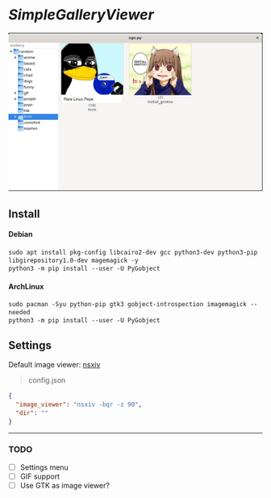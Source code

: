 # *SimpleGalleryViewer*

![demo](demo.png)


## Install
#### Debian
```
sudo apt install pkg-config libcairo2-dev gcc python3-dev python3-pip libgirepository1.0-dev magemagick -y
python3 -m pip install --user -U PyGobject
```
#### ArchLinux
```
sudo pacman -Syu python-pip gtk3 gobject-introspection imagemagick --needed
python3 -m pip install --user -U PyGobject
```

## Settings
Default image viewer: [nsxiv](https://codeberg.org/nsxiv/nsxiv)

> config.json
```json
{
  "image_viewer": "nsxiv -bqr -z 90",
  "dir": ""
}
```
---
### TODO
- [ ] Settings menu
- [ ] GIF support
- [ ] Use GTK as image viewer?

